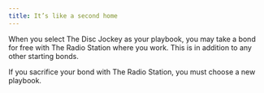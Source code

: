 ```yaml
---
title: It’s like a second home
---
```


When you select The Disc Jockey as your playbook, you may take a bond for free with The Radio Station where you work. This is in addition to any other starting bonds.

If you sacrifice your bond with The Radio Station, you must choose a new playbook.
